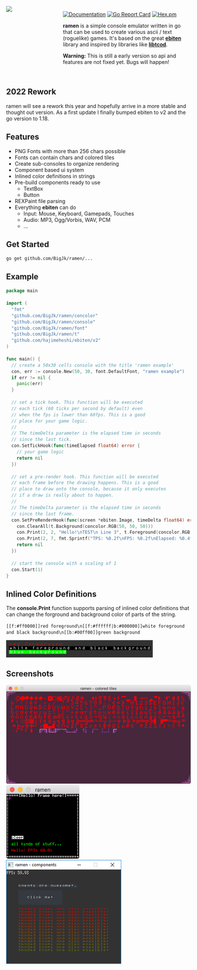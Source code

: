 <img src="https://cdn.rawgit.com/BigJk/7e61395616df18c9b6003aa90c77e829/raw/ec7bc03e02015deb0c96c6914f5c0460af773b59/ramen.svg" width="145" align="left" />

<img src="https://i.imgur.com/glpKbxk.png" width="10" height="145" align="left" />

[![Documentation](https://godoc.org/github.com/BigJk/ramen/console?status.svg)](http://godoc.org/github.com/BigJk/ramen/console) [![Go Report Card](https://goreportcard.com/badge/github.com/BigJk/ramen)](https://goreportcard.com/report/github.com/BigJk/ramen) [![Hex.pm](https://img.shields.io/hexpm/l/plug.svg)](LICENSE)

**ramen** is a simple console emulator written in go that can be used to create various ascii / text (roguelike) games. It's based on the great **[ebiten](https://github.com/hajimehoshi/ebiten)** library and inspired by libraries like **[libtcod](https://github.com/libtcod/libtcod)**.

**Warning:** This is still a early version so api and features are not fixed yet. Bugs will happen!

<br>

## 2022 Rework

ramen will see a rework this year and hopefully arrive in a more stable and thought out version. As a first update I finally bumped ebiten to v2 and the go version to 1.18. 

## Features

- PNG Fonts with more than 256 chars possible
- Fonts can contain chars and colored tiles
- Create sub-consoles to organize rendering
- Component based ui system
- Inlined color definitions in strings
- Pre-build components ready to use
  - TextBox
  - Button
- REXPaint file parsing
- Everything **ebiten** can do
  - Input: Mouse, Keyboard, Gamepads, Touches
  - Audio: MP3, Ogg/Vorbis, WAV, PCM
  - ...

## Get Started

```
go get github.com/BigJk/ramen/...
```

## Example

```go
package main

import (
  "fmt"
  "github.com/BigJk/ramen/concolor"
  "github.com/BigJk/ramen/console"
  "github.com/BigJk/ramen/font"
  "github.com/BigJk/ramen/t"
  "github.com/hajimehoshi/ebiten/v2"
)

func main() {
  // create a 50x30 cells console with the title 'ramen example'
  con, err := console.New(50, 30, font.DefaultFont, "ramen example")
  if err != nil {
    panic(err)
  }

  // set a tick hook. This function will be executed
  // each tick (60 ticks per second by default) even
  // when the fps is lower than 60fps. This is a good
  // place for your game logic.
  //
  // The timeDelta parameter is the elapsed time in seconds
  // since the last tick.
  con.SetTickHook(func(timeElapsed float64) error {
    // your game logic
    return nil
  })

  // set a pre-render hook. This function will be executed
  // each frame before the drawing happens. This is a good
  // place to draw onto the console, because it only executes
  // if a draw is really about to happen.
  //
  // The timeDelta parameter is the elapsed time in seconds
  // since the last frame.
  con.SetPreRenderHook(func(screen *ebiten.Image, timeDelta float64) error {
    con.ClearAll(t.Background(concolor.RGB(50, 50, 50)))
    con.Print(2, 2, "Hello!\nTEST\n Line 3", t.Foreground(concolor.RGB(0, 255, 0)), t.Background(concolor.RGB(255, 0, 0)))
    con.Print(2, 7, fmt.Sprintf("TPS: %0.2f\nFPS: %0.2f\nElapsed: %0.4f", ebiten.CurrentFPS(), ebiten.CurrentFPS(), timeDelta))
    return nil
  })

  // start the console with a scaling of 1
  con.Start(1)
}
```

## Inlined Color Definitions

The **console.Print** function supports parsing of inlined color definitions that can change the forground and background color of parts of the string.

``[[f:#ff0000]]red foreground\n[[f:#ffffff|b:#000000]]white foreground and black background\n[[b:#00ff00]]green background``

<img src="./.github/screen_colored_string.png" width="400">

## Screenshots

<img src="./.github/screen_colored_tiles.png" width="538">
<img src="./.github/screen_text.png" width="200">
<img src="./.github/screen_comp_shaded.png" width="314">
